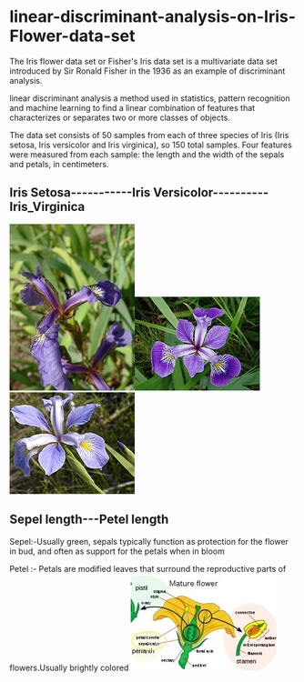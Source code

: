 # linear-discriminant-analysis-on-Iris-Flower-data-set
The Iris flower data set or Fisher's Iris data set is a multivariate data set introduced by Sir Ronald Fisher in the 1936 as an example of discriminant analysis.

linear discriminant analysis a method used in statistics, pattern recognition and machine learning to find a linear combination of features that characterizes or separates two or more classes of objects.

The data set consists of 50 samples from each of three species of Iris (Iris setosa, Iris versicolor and Iris virginica), so 150 total samples. Four features were measured from each sample: the length and the width of the sepals and petals, in centimeters.

## Iris Setosa-----------Iris Versicolor----------Iris_Virginica
![Iris_Setosa](images/Iris_setosa.jpg)![Iris_versicolor](images/Iris_versicolor.jpg)![Iris_virginica](images/Iris_virginica.jpg)

## Sepel length---Petel length
Sepel:-Usually green, sepals typically function as protection for the flower in bud, and often as support for the petals when in bloom

Petel :- Petals are modified leaves that surround the reproductive parts of flowers.Usually brightly colored 
![sepel_petel](images/sepel_petel.jpg)

